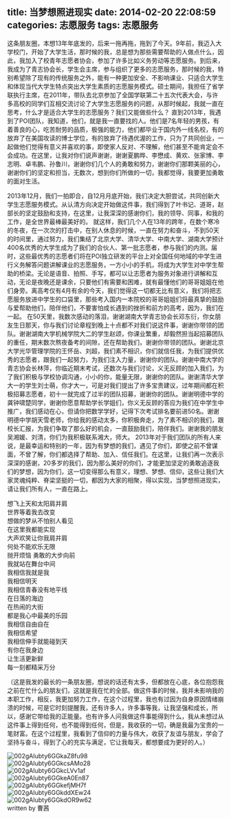 title: 当梦想照进现实
date: 2014-02-20 22:08:59
categories: 志愿服务
tags: 志愿服务
---
<p>
	这条朋友圈，本想13年年底发的，后来一拖再拖，拖到了今天。9年前，我迈入大学校门，开始了大学生活，那时候的我，总是想为那些需要帮助的人做点什么，因此，我加入了校青年志愿者协会，参加了许多比如义务劳动等志愿服务。到后来，我成为了青志协会长，学生会主席，参与组织了更多的志愿服务，那时候的我，特别希望除了现有的传统服务之外，能有一种更加安全、不影响课业、只适合大学生和体现当代大学生特点突出大学生素质的志愿服务模式。硕士期间，我担任了省学联执行主席，在2011年，带队去北京参加了全国学联第二十五次代表大会，与许多高校的同学们互相交流讨论了大学生志愿服务的问题，从那时候起，我就一直在思考，什么才是适合大学生的志愿服务？我们又能做些什么？ 直到2013年，我遇到了POI团队，我知道，他们，就是我一直要找的人。他们是7名年轻的男孩，有着善良的心，吃苦耐劳的品质，极强的能力，他们都毕业于国内外一线名校，有的放弃了在美国攻读的博士学位，有的放弃了待遇优渥的工作，只为了共同创业，一起做他们觉得有意义并喜欢的事，即使家人反对、不理解，他们甚至不能肯定会不会成功。在这里，让我对你们说声谢谢，谢谢夏鹏晔、李懋成、黄欢、张家博、李志明、卓韦鹏、孙鲁川，谢谢你们几个人的勇敢和努力，谢谢你们那颗美丽的心，谢谢你们的坚定和担当，无数次，想到你们所做的一切，我都觉得，我要更加勇敢的面对生活。
</p>
<!--more-->
<p>
	2013年12月，我们一拍即合，自12月月底开始，我们决定大胆尝试，共同创新大学生志愿服务模式。从认清方向决定开始做这件事，我们得到了叶书记、道哥，赵部长的坚定鼓励和支持，在这里，让我深深的感谢你们，我的领导、同事，和我的工作，是全世界最棒最美好的。 就这样，我们几个人在13年的跨年，在数个寒冷的冬夜，在一次次的打击中，在别人休息的时候，一直在努力和奋斗，不到50天的时间里，通过努力，我们集结了北京大学、清华大学、中南大学、湖南大学预计400名优秀的大学生成为了我们的合伙人、第一批志愿者，参与我们的内测。届时，这些最优秀的志愿者们将在POI独立研发的平台上对全国任何地域的中学生进行义务解答问题讲解课业的志愿服务，一方小小的手机，将成为大学生对中学生帮助的桥梁。无论是语音、拍照、手写，都可以让志愿者为服务对象进行讲解和互动，无论是夜晚还是课余，只要他们有需要和困难，就有最懂他们的哥哥姐姐在他们身旁。离高考仅有4月有余的今天，我们觉得这一切都无比有意义，我们将把志愿服务放进中学生的口袋里，那些考入国内一本院校的哥哥姐姐们将最真挚的鼓励与爱帮助他们，陪伴他们，不要害怕成长遇到的挫折和前方的高考，因为，我们在一起。 在50天里，我数次感动的落泪，谢谢湖南大学青志协会长邓东衍，你女朋友生日那天，你与我们讨论章程到晚上十点都不对我们说这件事，谢谢你带领的团队。谢谢湖南大学机械学院大二的学生赵颂，你课业繁重，却毅然担当起招募团队的重任，期末数次熬夜备考的间隙，还在帮助我们，谢谢你带领的团队。谢谢北京大学光华管理学院的王怀岳、刘超，我们素不相识，你们就信任我，为我们提供优秀的志愿者，跟我们一起努力，为我们注入力量，谢谢你的团队。谢谢中南大学的青志协会长林萍，你临近期末考试，还数次与我们讨论，义无反顾的加入我们，为了我们积极与学校协调沟通，小小的你，能量无限，谢谢你的团队。谢谢清华大学大一的学生刘士萌，你才大一，可是对我们提出了许多宝贵建议，过年期间都在积极招募志愿者，初十一就完成了过半的团队招募，谢谢你的团队。谢谢明德中学的龚钟啸楚同学，谢谢你愿意帮助学长学姐们，你义无反顾的答应为我们在中学生中推广，我们感动在心，但请你把数学学好，记得下次考试排名要前进50名。谢谢明德中学胡天雪老师，你给我的感动太多，你积极奔走，为了素不相识的我们，跟校长汇报，为我们争取了那么好的机会，一直鼓励我们，陪伴我们。谢谢我的朋友吴湘媛、刘清，你们为我积极联系湘大，师大。 2013年对于我们团队的所有人来说，是最幸运和特别的一年，因为有梦想的我们，遇见了你们，即使之前不曾谋面，不曾了解，你们都选择了帮助、加入、信任我们。在这里，让我们再一次表示深深的感谢，20多岁的我们，因为那么美好的你们，才能更加坚定的勇敢追逐我们的梦想，因为你们，这一切变得那么有意义，理想、梦想、信仰，这些让我们大家灵魂纯粹、脊梁坚挺的一切，都因为大家的相聚，得以实现，当梦想照进现实，请让我们所有人，一直在路上。
</p>
<p>
	想飞上天和太阳肩并肩<br>
	世界等着我去改变<br>
	想做的梦从不怕别人看见<br>
	在这里我都能实现<br>
	大声欢笑让你我肩并肩<br>
	何处不能欢乐无限<br>
	抛开烦恼 勇敢的大步向前<br>
	我就站在舞台中间<br>
	我相信我就是我<br>
	我相信明天<br>
	我相信青春没有地平线<br>
	在日落的海边<br>
	在热闹的大街<br>
	都是我心中最美的乐园<br>
	我相信自由自在<br>
	我相信希望<br>
	我相信伸手就能碰到天<br>
	有你在我身边<br>
	让生活更新鲜<br>
	每一刻都精采万分<br>
</p>
<p>
	（这是我发的最长的一条朋友圈，想说的话还有太多，但都放在心底，各位抱怨我之前在忙什么的朋友们，这就是我在忙的全部。做这件事的时候，我并未影响我的本职工作，相反，我更加努力工作，在这个过程里，我也有过因为自身原因情绪崩溃的时候，可是它时刻提醒我，还有许多人，许多事等我，让我坚强和成长，所以，感谢它带给我的正能量。也有许多人问我做这件事能得到什么，我从未想过从这件事上得到任何，也不能得到任何，但是，我收获的一切，确是我最为宝贵的一笔财富。在这个过程里，我看到了信仰的力量与伟大，收获了友谊与朋友，学会了坚持与奋斗，得到了心的充实与满足，它让我每天，都想要成为更好的人。）
</p>
<img src="http://pic.yupoo.com/285092800_v/DyifLypK/wmsXK.jpg" alt="002gAIubty6GGkaZ8fu98"/> <br />
<img src="http://pic.yupoo.com/285092800_v/DyifKAKj/Epmvf.jpg" alt="002gAIubty6GGkcsAMo28"/> <br />
<img src="http://pic.yupoo.com/285092800_v/DyifKvvu/13oZz6.jpg" alt="002gAIubty6GGkcLVv1af"/> <br />
<img src="http://pic.yupoo.com/285092800_v/DyifJyxW/5QVWu.jpg" alt="002gAIubty6GGkeA0En87"/> <br />
<img src="http://pic.yupoo.com/285092800_v/DyifKOpp/15yu9G.jpg" alt="002gAIubty6GGkefjMH7f"/> <br />
<img src="http://pic.yupoo.com/285092800_v/DyifKVmU/lScqQ.jpg" alt="002gAIubty6GGkddXEw24"/> <br />
<img src="http://pic.yupoo.com/285092800_v/DyifKy90/7t9Km.jpg" alt="002gAIubty6GGkdOR9w62"/> <br />
<footer>written by 曹茜</footer>
